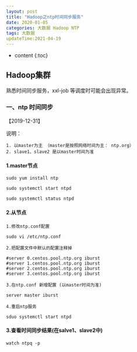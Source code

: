 ```yaml
---
layout: post
title: "Hadoop之ntp时间同步服务"
date: 2020-01-05
categories: 大数据 Hadoop NTP
tags: 大数据
updateTime:2021-04-19
---
```


* content
{:toc}
## Hadoop集群

熟悉时间同步服务，xxl-job 等调度时可能会出现异常。

### 一、ntp 时间同步

【2019-12-31】

说明：

    1. 以master为主 （master是按照网络时间为主： ntp.org）
    2. slave1、slave2 是以master时间为准

#### 1.master节点

    sudo yum install ntp 
    
    sudo systemctl start ntpd
    
    sudo systemctl status ntpd

#### 2.从节点

    1.修改ntp.conf配置
    
    sudo vi /etc/ntp.conf
    
    2.把配置文件中默认的配置注释掉
    
    #server 0.centos.pool.ntp.org iburst
    #server 1.centos.pool.ntp.org iburst
    #server 2.centos.pool.ntp.org iburst
    #server 3.centos.pool.ntp.org iburst
    
    3.在ntp.conf 新增配置 (以master时间为准)
    
    server master iburst
    
    4.重启ntp服务
    
    sduo systemctl start ntpd

#### 3.查看时间同步结果(在salve1、slave2中)

    watch ntpq -p 